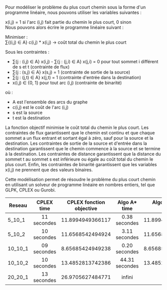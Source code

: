 Pour modéliser le problème du plus court chemin sous la forme d'un programme linéaire, nous pouvons utiliser les variables suivantes :

x(i,j) = 1 si l'arc (i,j) fait partie du chemin le plus court, 0 sinon<br>
Nous pouvons alors écrire le programme linéaire suivant :

Minimiser :<br>
∑{(i,j) ∈ A} c(i,j) * x(i,j) -> coût total du chemin le plus court<br>

Sous les contraintes :

- ∑{j : (i,j) ∈ A} x(i,j) - ∑{j : (j,i) ∈ A} x(j,i) = 0 pour tout sommet i différent de s et t (contrainte de flux)<br>
- ∑{j : (s,j) ∈ A} x(s,j) = 1 (contrainte de sortie de la source)<br>
- ∑{j : (j,t) ∈ A} x(j,t) = 1 (contrainte d'entrée dans la destination)<br>
- x(i,j) ∈ {0, 1} pour tout arc (i,j) (contrainte de binarité)<br>

où :

- A est l'ensemble des arcs du graphe<br>
- c(i,j) est le coût de l'arc (i,j)<br>
- s est la source<br>
- t est la destination<br>

La fonction objectif minimise le coût total du chemin le plus court. Les contraintes de flux garantissent que le chemin est continu et que chaque sommet a un flux entrant et sortant égal à zéro, sauf pour la source et la destination. Les contraintes de sortie de la source et d'entrée dans la destination garantissent que le chemin commence à la source et se termine à la destination. Les contraintes de distance garantissent que la distance du sommet t au sommet s est inférieure ou égale au coût total du chemin le plus court. Enfin, les contraintes de binarité garantissent que les variables x(i,j) ne prennent que des valeurs binaires.<br>

Cette modélisation permet de résoudre le problème du plus court chemin en utilisant un solveur de programme linéaire en nombres entiers, tel que GLPK, CPLEX ou Gurobi.

|   Reseau   |   CPLEX time  |   CPLEX fonction objective  |  Algo A* time |  Algo A* fonvtion objective |
|---    |:-:    |:-:    |:-:    |--:    |
|   5_10_1   |   11 secondes  |  11.8994949366117  |  0.38 secondes  |  11.8994949366117  |
|   5_10_2   |   10 secondes  |  11.6568542494924  |  3.11 secondes  |  11.6568542494924  |
|   10_10_1   |   09 secondes  |  8.65685424949238  |  0.20 secondes  |  8.65685424949238  |
|   10_10_2   |   10 secondes  |  13.4852813742386  |  44.31 secondes  |  13.4852813742386  |
|   20_20_1   |   13 secondes  |  26.9705627484771  |  infini   |     |